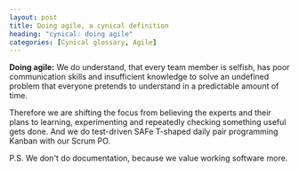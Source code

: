 ```yaml
---
layout: post
title: Doing agile, a cynical definition
heading: "cynical: doing agile"
categories: [Cynical glossary, Agile]
---
```


**Doing agile:** We do understand, that every team member is selfish, has poor communication skills and insufficient
knowledge to solve an undefined problem that everyone pretends to understand in a predictable amount of
time.  
  
Therefore we are shifting the focus from believing the experts and their plans to learning, experimenting
and repeatedly checking something useful gets done. And we do test-driven SAFe T-shaped daily pair
programming Kanban with our Scrum PO.  
  
P.S. We don't do documentation, because we value working software more.